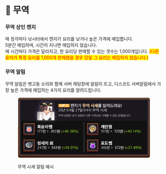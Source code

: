 # 🚢 무역

### **무역 상인 켄지**

매 정각마다 낚시터에서 켄지가 요리를 낮거나 높은 가격에 매입합니다.\
5분간 매입하며, 시간이 지나면 매입하지 않습니다.\
매 시간마다 가격은 달라지고, 한 요리당 판매할 수 있는 갯수는 1,000개입니다. <mark style="color:red;">(다른 유저가 특정 요리를 1,000개 판매했을 경우 당일 그 요리는 매입하지 않습니다.)</mark>



### **무역 알림**

무역 알림은 뱃고동 소리와 함께 서버 채팅창에 알림이 뜨고, 디스코드 서버알림에서 가장 높은 가격에 매입하는 4가지 요리를 알려드립니다.

<figure><img src="../../../.gitbook/assets/ss.png" alt=""><figcaption><p>무역 시세 알림 예시</p></figcaption></figure>
